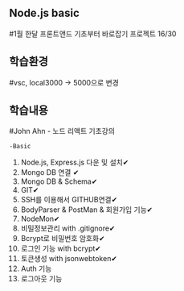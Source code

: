 ## Node.js basic 
#1월 한달 프론트앤드 기초부터 바로잡기 프로젝트 16/30

## 학습환경
#vsc, local3000 -> 5000으로 변경

## 학습내용
#John Ahn - 노드 리액트 기초강의 <br>

`-Basic`
1. Node.js, Express.js 다운 및 설치✔ 
2. Mongo DB 연결 ✔
3. Mongo DB & Schema✔<br>
4. GIT✔
5. SSH를 이용해서 GITHUB연결✔
6. BodyParser & PostMan & 회원가입 기능✔
7. NodeMon✔
8. 비밀정보관리 with .gitignore✔
9. Bcrypt로 비밀번호 암호화✔
10. 로그인 기능 with bcrypt✔
11. 토큰생성 with jsonwebtoken✔
12. Auth 기능
13. 로그아웃 기능
